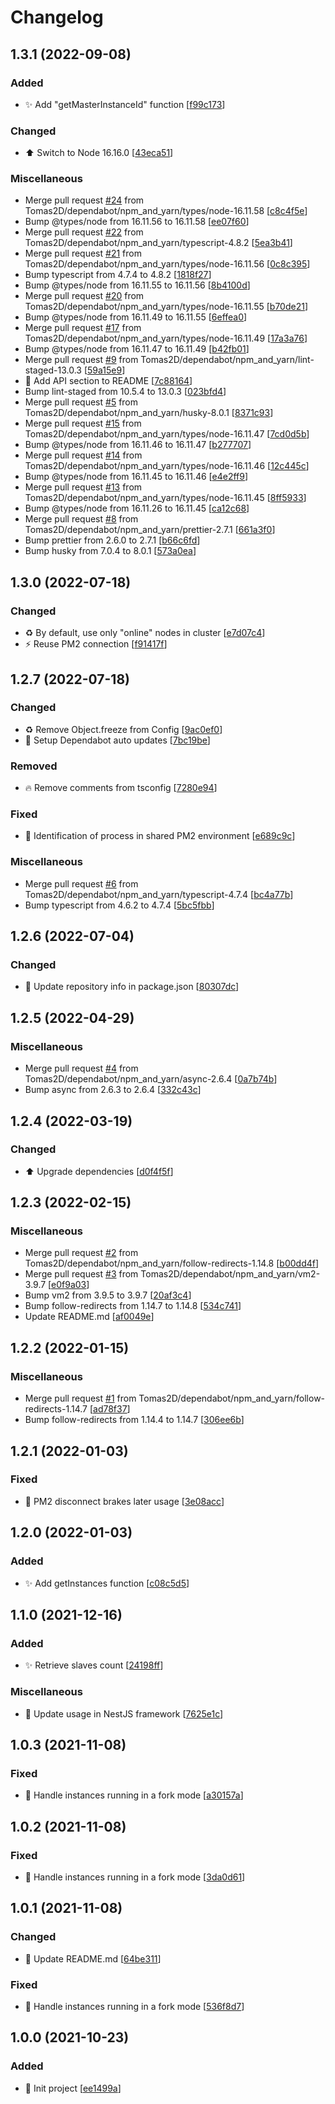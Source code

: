 # Changelog

<a name="1.3.1"></a>
## 1.3.1 (2022-09-08)

### Added

- ✨ Add &quot;getMasterInstanceId&quot; function [[f99c173](https://github.com/Tomas2D/pm2-master-process/commit/f99c1736280b8f64b12b5884e5a17f5e0b7bc442)]

### Changed

- ⬆️ Switch to Node 16.16.0 [[43eca51](https://github.com/Tomas2D/pm2-master-process/commit/43eca51e0e684f9f826c86f38c42b60175f57a38)]

### Miscellaneous

-  Merge pull request [#24](https://github.com/Tomas2D/pm2-master-process/issues/24) from Tomas2D/dependabot/npm_and_yarn/types/node-16.11.58 [[c8c4f5e](https://github.com/Tomas2D/pm2-master-process/commit/c8c4f5e397f563d1b8c4e8f29a073c7cd7206db1)]
-  Bump @types/node from 16.11.56 to 16.11.58 [[ee07f60](https://github.com/Tomas2D/pm2-master-process/commit/ee07f60bc2385abf14c909c820ca21b12b37fce4)]
-  Merge pull request [#22](https://github.com/Tomas2D/pm2-master-process/issues/22) from Tomas2D/dependabot/npm_and_yarn/typescript-4.8.2 [[5ea3b41](https://github.com/Tomas2D/pm2-master-process/commit/5ea3b410cd7b5784638ee8f463ece5a5112bb7f7)]
-  Merge pull request [#21](https://github.com/Tomas2D/pm2-master-process/issues/21) from Tomas2D/dependabot/npm_and_yarn/types/node-16.11.56 [[0c8c395](https://github.com/Tomas2D/pm2-master-process/commit/0c8c3955b45ab3ad426836d1158074546f793c0e)]
-  Bump typescript from 4.7.4 to 4.8.2 [[1818f27](https://github.com/Tomas2D/pm2-master-process/commit/1818f275386e7767fa3239a279ab361b5c5a1e07)]
-  Bump @types/node from 16.11.55 to 16.11.56 [[8b4100d](https://github.com/Tomas2D/pm2-master-process/commit/8b4100daa0064f95fb248f112c963d22678e7b66)]
-  Merge pull request [#20](https://github.com/Tomas2D/pm2-master-process/issues/20) from Tomas2D/dependabot/npm_and_yarn/types/node-16.11.55 [[b70de21](https://github.com/Tomas2D/pm2-master-process/commit/b70de21a9edb4732c6d1115030d02773bede4dcc)]
-  Bump @types/node from 16.11.49 to 16.11.55 [[6effea0](https://github.com/Tomas2D/pm2-master-process/commit/6effea063d680e2d62cdcaf718c68d69dda00d20)]
-  Merge pull request [#17](https://github.com/Tomas2D/pm2-master-process/issues/17) from Tomas2D/dependabot/npm_and_yarn/types/node-16.11.49 [[17a3a76](https://github.com/Tomas2D/pm2-master-process/commit/17a3a76aa4a3bd3bff4be639829757e9b0c19318)]
-  Bump @types/node from 16.11.47 to 16.11.49 [[b42fb01](https://github.com/Tomas2D/pm2-master-process/commit/b42fb01db68d2d1decf86bb460db12af4168bef4)]
-  Merge pull request [#9](https://github.com/Tomas2D/pm2-master-process/issues/9) from Tomas2D/dependabot/npm_and_yarn/lint-staged-13.0.3 [[59a15e9](https://github.com/Tomas2D/pm2-master-process/commit/59a15e96bf6e4b048c0256018394608e09ddc72a)]
- 📝 Add API section to README [[7c88164](https://github.com/Tomas2D/pm2-master-process/commit/7c88164e82644820e1a98a10e6914b7e9725d9b1)]
-  Bump lint-staged from 10.5.4 to 13.0.3 [[023bfd4](https://github.com/Tomas2D/pm2-master-process/commit/023bfd4193570ecc88a9fdc4de4271489e0f01db)]
-  Merge pull request [#5](https://github.com/Tomas2D/pm2-master-process/issues/5) from Tomas2D/dependabot/npm_and_yarn/husky-8.0.1 [[8371c93](https://github.com/Tomas2D/pm2-master-process/commit/8371c93088990e39370f81e8524adae4b5be73b0)]
-  Merge pull request [#15](https://github.com/Tomas2D/pm2-master-process/issues/15) from Tomas2D/dependabot/npm_and_yarn/types/node-16.11.47 [[7cd0d5b](https://github.com/Tomas2D/pm2-master-process/commit/7cd0d5b36adc6b63373ca0d337686e856f4e1f33)]
-  Bump @types/node from 16.11.46 to 16.11.47 [[b277707](https://github.com/Tomas2D/pm2-master-process/commit/b2777070b71543682c55b6d152072356349c86ce)]
-  Merge pull request [#14](https://github.com/Tomas2D/pm2-master-process/issues/14) from Tomas2D/dependabot/npm_and_yarn/types/node-16.11.46 [[12c445c](https://github.com/Tomas2D/pm2-master-process/commit/12c445c88dfa59c976eee9c82e8bdede05e739d4)]
-  Bump @types/node from 16.11.45 to 16.11.46 [[e4e2ff9](https://github.com/Tomas2D/pm2-master-process/commit/e4e2ff9306fda256c20cee94b9ba117fe89ba8a1)]
-  Merge pull request [#13](https://github.com/Tomas2D/pm2-master-process/issues/13) from Tomas2D/dependabot/npm_and_yarn/types/node-16.11.45 [[8ff5933](https://github.com/Tomas2D/pm2-master-process/commit/8ff59338b76fdd3dd19d74ba4061acaed2464c14)]
-  Bump @types/node from 16.11.26 to 16.11.45 [[ca12c68](https://github.com/Tomas2D/pm2-master-process/commit/ca12c6883fe6c66bf97a0a8104aba4c8505ff946)]
-  Merge pull request [#8](https://github.com/Tomas2D/pm2-master-process/issues/8) from Tomas2D/dependabot/npm_and_yarn/prettier-2.7.1 [[661a3f0](https://github.com/Tomas2D/pm2-master-process/commit/661a3f09410d7fd0be15bdc000495262f7e92de1)]
-  Bump prettier from 2.6.0 to 2.7.1 [[b66c6fd](https://github.com/Tomas2D/pm2-master-process/commit/b66c6fdc477e320c2ca76e01cba9d10de61adf80)]
-  Bump husky from 7.0.4 to 8.0.1 [[573a0ea](https://github.com/Tomas2D/pm2-master-process/commit/573a0eaa9811527e55c50b5c85aff43d2f0a4bf9)]


<a name="1.3.0"></a>
## 1.3.0 (2022-07-18)

### Changed

- ♻️ By default, use only &quot;online&quot; nodes in cluster [[e7d07c4](https://github.com/Tomas2D/pm2-master-process/commit/e7d07c43a26075b3dd92ae4634a723a759a0a861)]
- ⚡ Reuse PM2 connection [[f91417f](https://github.com/Tomas2D/pm2-master-process/commit/f91417f54b93af26fd884962f770bfb3fe12eab9)]


<a name="1.2.7"></a>
## 1.2.7 (2022-07-18)

### Changed

- ♻️ Remove Object.freeze from Config [[9ac0ef0](https://github.com/Tomas2D/pm2-master-process/commit/9ac0ef0165660172913bd6999e2edaba0dde8aca)]
- 🔧 Setup Dependabot auto updates [[7bc19be](https://github.com/Tomas2D/pm2-master-process/commit/7bc19be8d122a48bd2256dec3f39f3be1f99e79f)]

### Removed

- 🔥 Remove comments from tsconfig [[7280e94](https://github.com/Tomas2D/pm2-master-process/commit/7280e942c53015291134890da6f57bd8111fe350)]

### Fixed

- 🐛 Identification of process in shared PM2 environment [[e689c9c](https://github.com/Tomas2D/pm2-master-process/commit/e689c9c7ba7436077dd77a9374982d86a0fc5e47)]

### Miscellaneous

-  Merge pull request [#6](https://github.com/Tomas2D/pm2-master-process/issues/6) from Tomas2D/dependabot/npm_and_yarn/typescript-4.7.4 [[bc4a77b](https://github.com/Tomas2D/pm2-master-process/commit/bc4a77b752e6a92d373949c19d9f80f35bd2fadc)]
-  Bump typescript from 4.6.2 to 4.7.4 [[5bc5fbb](https://github.com/Tomas2D/pm2-master-process/commit/5bc5fbb5020d0c9436ff06f46365bc6f43a857e6)]


<a name="1.2.6"></a>
## 1.2.6 (2022-07-04)

### Changed

- 🔧 Update repository info in package.json [[80307dc](https://github.com/Tomas2D/pm2-master-process/commit/80307dcb26b25ca2834a9f46e3eeb7ff788cf355)]


<a name="1.2.5"></a>
## 1.2.5 (2022-04-29)

### Miscellaneous

-  Merge pull request [#4](https://github.com/Tomas2D/pm2-master-process/issues/4) from Tomas2D/dependabot/npm_and_yarn/async-2.6.4 [[0a7b74b](https://github.com/Tomas2D/pm2-master-process/commit/0a7b74bd0c5cd7fd1bab68718f40a447128ba9c7)]
-  Bump async from 2.6.3 to 2.6.4 [[332c43c](https://github.com/Tomas2D/pm2-master-process/commit/332c43c5b0f1c1b31fc6396755868391cce61a63)]


<a name="1.2.4"></a>
## 1.2.4 (2022-03-19)

### Changed

- ⬆️ Upgrade dependencies [[d0f4f5f](https://github.com/Tomas2D/pm2-master-process/commit/d0f4f5f451f14d29bd5db2785c4665ecd210b7af)]


<a name="1.2.3"></a>
## 1.2.3 (2022-02-15)

### Miscellaneous

-  Merge pull request [#2](https://github.com/Tomas2D/pm2-master-process/issues/2) from Tomas2D/dependabot/npm_and_yarn/follow-redirects-1.14.8 [[b00dd4f](https://github.com/Tomas2D/pm2-master-process/commit/b00dd4fdbf4d48a0e88f888ee5336a4635483194)]
-  Merge pull request [#3](https://github.com/Tomas2D/pm2-master-process/issues/3) from Tomas2D/dependabot/npm_and_yarn/vm2-3.9.7 [[e0f9a03](https://github.com/Tomas2D/pm2-master-process/commit/e0f9a037167d16da5d96006d66b80dfbb535ffb5)]
-  Bump vm2 from 3.9.5 to 3.9.7 [[20af3c4](https://github.com/Tomas2D/pm2-master-process/commit/20af3c4d352e40805b875fa28a1afadb740b9b60)]
-  Bump follow-redirects from 1.14.7 to 1.14.8 [[534c741](https://github.com/Tomas2D/pm2-master-process/commit/534c741302a58848abc5ecedcc84016b82d6f979)]
-  Update README.md [[af0049e](https://github.com/Tomas2D/pm2-master-process/commit/af0049e7b972b8c226455a0f129c0715cb829a6c)]


<a name="1.2.2"></a>
## 1.2.2 (2022-01-15)

### Miscellaneous

-  Merge pull request [#1](https://github.com/Tomas2D/pm2-master-process/issues/1) from Tomas2D/dependabot/npm_and_yarn/follow-redirects-1.14.7 [[ad78f37](https://github.com/Tomas2D/pm2-master-process/commit/ad78f3772268e5aa09ed4678925523973a755507)]
-  Bump follow-redirects from 1.14.4 to 1.14.7 [[306ee6b](https://github.com/Tomas2D/pm2-master-process/commit/306ee6b699f9cd426d264a0911f849ac8de0bc06)]


<a name="1.2.1"></a>
## 1.2.1 (2022-01-03)

### Fixed

- 🐛 PM2 disconnect brakes later usage [[3e08acc](https://github.com/Tomas2D/pm2-master-process/commit/3e08acc282daaf480aea02192241f0085e0030ce)]


<a name="1.2.0"></a>
## 1.2.0 (2022-01-03)

### Added

- ✨ Add getInstances function [[c08c5d5](https://github.com/Tomas2D/pm2-master-process/commit/c08c5d5ceccd555526c37b267d4289ee9e959b06)]


<a name="1.1.0"></a>
## 1.1.0 (2021-12-16)

### Added

- ✨ Retrieve slaves count [[24198ff](https://github.com/Tomas2D/pm2-master-process/commit/24198ff08fe6d95742864606bb487af03aab4c1b)]

### Miscellaneous

- 📝 Update usage in NestJS framework [[7625e1c](https://github.com/Tomas2D/pm2-master-process/commit/7625e1c599bbfb2bc7fe553e5aad5202ba5b998f)]


<a name="1.0.3"></a>
## 1.0.3 (2021-11-08)

### Fixed

- 🐛 Handle instances running in a fork mode [[a30157a](https://github.com/Tomas2D/pm2-master-process/commit/a30157af42dd6e8f0a71d7a4facc22e5ce774e64)]


<a name="1.0.2"></a>
## 1.0.2 (2021-11-08)

### Fixed

- 🐛 Handle instances running in a fork mode [[3da0d61](https://github.com/Tomas2D/pm2-master-process/commit/3da0d61015fe47e356ed06fa33ef3c342da38141)]


<a name="1.0.1"></a>
## 1.0.1 (2021-11-08)

### Changed

- 💬 Update README.md [[64be311](https://github.com/Tomas2D/pm2-master-process/commit/64be31144e2c52d26207203c3c9ea9d28ffeb8d4)]

### Fixed

- 🐛 Handle instances running in a fork mode [[536f8d7](https://github.com/Tomas2D/pm2-master-process/commit/536f8d713d76096ed8712095c2e1d06054595de6)]


<a name="1.0.0"></a>
## 1.0.0 (2021-10-23)

### Added

- 🎉 Init project [[ee1499a](https://github.com/Tomas2D/pm2-master-process/commit/ee1499a744b7b337efc25f8be017f052dae3b645)]


